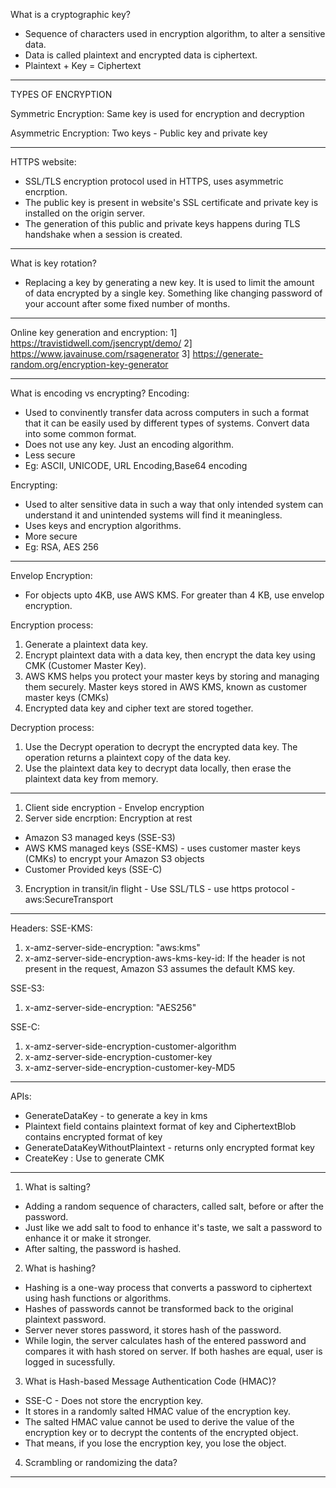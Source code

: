 What is a cryptographic key?

- Sequence of characters used in encryption algorithm, to alter a sensitive data.
- Data is called plaintext and encrypted data is ciphertext.
- Plaintext + Key = Ciphertext

---

TYPES OF ENCRYPTION

Symmetric Encryption: Same key is used for encryption and decryption

Asymmetric Encryption: Two keys - Public key and private key

---

HTTPS website:

- SSL/TLS encryption protocol used in HTTPS, uses asymmetric encrption.
- The public key is present in website's SSL certificate and private key is installed on the origin server.
- The generation of this public and private keys happens during TLS handshake when a session is created.

---

What is key rotation?

- Replacing a key by generating a new key. It is used to limit the amount of data encrypted by a single key. Something like changing password of your account after some fixed number of months.

---

Online key generation and encryption:
1] https://travistidwell.com/jsencrypt/demo/
2] https://www.javainuse.com/rsagenerator
3] https://generate-random.org/encryption-key-generator

---

What is encoding vs encrypting?
Encoding:

- Used to convinently transfer data across computers in such a format that it can be easily used by different types of systems. Convert data into some common format.
- Does not use any key. Just an encoding algorithm.
- Less secure
- Eg: ASCII, UNICODE, URL Encoding,Base64 encoding

Encrypting:

- Used to alter sensitive data in such a way that only intended system can understand it and unintended systems will find it meaningless.
- Uses keys and encryption algorithms.
- More secure
- Eg: RSA, AES 256

---

Envelop Encryption:

- For objects upto 4KB, use AWS KMS. For greater than 4 KB, use envelop encryption.

Encryption process:

1. Generate a plaintext data key.
2. Encrypt plaintext data with a data key, then encrypt the data key using CMK (Customer Master Key).
3. AWS KMS helps you protect your master keys by storing and managing them securely. Master keys stored in AWS KMS, known as customer master keys (CMKs)
4. Encrypted data key and cipher text are stored together.

Decryption process:

1. Use the Decrypt operation to decrypt the encrypted data key. The operation returns a plaintext copy of the data key.
2. Use the plaintext data key to decrypt data locally, then erase the plaintext data key from memory.

---

1. Client side encryption - Envelop encryption
2. Server side encrption: Encryption at rest

- Amazon S3 managed keys (SSE-S3)
- AWS KMS managed keys (SSE-KMS) - uses customer master keys (CMKs) to encrypt your Amazon S3 objects
- Customer Provided keys (SSE-C)

3. Encryption in transit/in flight - Use SSL/TLS - use https protocol - aws:SecureTransport

---

Headers:
SSE-KMS:

1. x-amz-server-side-encryption: "aws:kms"
2. x-amz-server-side-encryption-aws-kms-key-id: If the header is not present in the request, Amazon S3 assumes the default KMS key.

SSE-S3:

1. x-amz-server-side-encryption: "AES256"

SSE-C:

1. x-amz-server-side-encryption-customer-algorithm
2. x-amz-server-side-encryption-customer-key
3. x-amz-server-side-encryption-customer-key-MD5

---

APIs:

- GenerateDataKey - to generate a key in kms
- Plaintext field contains plaintext format of key and CiphertextBlob contains encrypted format of key
- GenerateDataKeyWithoutPlaintext - returns only encrypted format key
- CreateKey : Use to generate CMK

---

1. What is salting?

- Adding a random sequence of characters, called salt, before or after the password.
- Just like we add salt to food to enhance it's taste, we salt a password to enhance it or make it stronger.
- After salting, the password is hashed.

2. What is hashing?

- Hashing is a one-way process that converts a password to ciphertext using hash functions or algorithms.
- Hashes of passwords cannot be transformed back to the original plaintext password.
- Server never stores password, it stores hash of the password.
- While login, the server calculates hash of the entered password and compares it with hash stored on server. If both hashes are equal, user is logged in sucessfully.

3. What is Hash-based Message Authentication Code (HMAC)?

- SSE-C - Does not store the encryption key.
- It stores in a randomly salted HMAC value of the encryption key.
- The salted HMAC value cannot be used to derive the value of the encryption key or to decrypt the contents of the encrypted object.
- That means, if you lose the encryption key, you lose the object.

4. Scrambling or randomizing the data?

---
